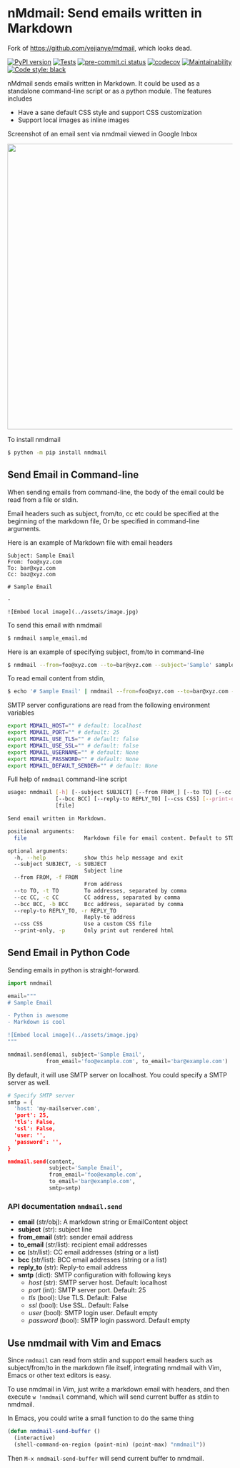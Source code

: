 # nMdmail: Send emails written in Markdown

Fork of https://github.com/yejianye/mdmail, which looks dead.

[![PyPI version](https://badge.fury.io/py/nmdmail.svg)](https://pypi.org/project/nmdmail)
[![Tests](https://github.com/nim65s/nmdmail/actions/workflows/test.yml/badge.svg)](https://github.com/nim65s/nmdmail/actions/workflows/test.yml)
[![pre-commit.ci status](https://results.pre-commit.ci/badge/github/nim65s/nmdmail/main.svg)](https://results.pre-commit.ci/latest/github/nim65s/nmdmail/main)
[![codecov](https://codecov.io/gh/nim65s/nmdmail/branch/main/graph/badge.svg?token=BLGISGCYKG)](https://codecov.io/gh/nim65s/nmdmail)
[![Maintainability](https://api.codeclimate.com/v1/badges/6737a84239590ddc0d1e/maintainability)](https://codeclimate.com/github/nim65s/nmdmail/maintainability)
[![Code style: black](https://img.shields.io/badge/code%20style-black-000000.svg)](https://github.com/psf/black)


nMdmail sends emails written in Markdown. It could be used as a standalone command-line script or as a python module. The features includes

- Have a sane default CSS style and support CSS customization
- Support local images as inline images

Screenshot of an email sent via nmdmail viewed in Google Inbox

<img src="screenshot.png" height="640"></img>

To install nmdmail

```bash
$ python -m pip install nmdmail
```

## Send Email in Command-line

When sending emails from command-line, the body of the email could be read from a file or stdin.

Email headers such as subject, from/to, cc etc could be specified at the beginning of the markdown file, Or be specified in command-line arguments.

Here is an example of Markdown file with email headers

```
Subject: Sample Email
From: foo@xyz.com
To: bar@xyz.com
Cc: baz@xyz.com

# Sample Email

-

![Embed local image](../assets/image.jpg)
```

To send this email with nmdmail

```bash
$ nmdmail sample_email.md
```

Here is an example of specifying subject, from/to in command-line

```bash
$ nmdmail --from=foo@xyz.com --to=bar@xyz.com --subject='Sample' sample_email.md
```

To read email content from stdin,

```bash
$ echo '# Sample Email' | nmdmail --from=foo@xyz.com --to=bar@xyz.com --subject='Sample'
```

SMTP server configurations are read from the following environment variables

```bash
export MDMAIL_HOST="" # default: localhost
export MDMAIL_PORT="" # default: 25
export MDMAIL_USE_TLS="" # default: false
export MDMAIL_USE_SSL="" # default: false
export MDMAIL_USERNAME="" # default: None
export MDMAIL_PASSWORD="" # default: None
export MDMAIL_DEFAULT_SENDER="" # default: None
```

Full help of `nmdmail` command-line script

```bash
usage: nmdmail [-h] [--subject SUBJECT] [--from FROM_] [--to TO] [--cc CC]
               [--bcc BCC] [--reply-to REPLY_TO] [--css CSS] [--print-only]
               [file]

Send email written in Markdown.

positional arguments:
  file                  Markdown file for email content. Default to STDIN.

optional arguments:
  -h, --help            show this help message and exit
  --subject SUBJECT, -s SUBJECT
                        Subject line
  --from FROM, -f FROM
                        From address
  --to TO, -t TO        To addresses, separated by comma
  --cc CC, -c CC        CC address, separated by comma
  --bcc BCC, -b BCC     Bcc address, separated by comma
  --reply-to REPLY_TO, -r REPLY_TO
                        Reply-to address
  --css CSS             Use a custom CSS file
  --print-only, -p      Only print out rendered html
```

## Send Email in Python Code

Sending emails in python is straight-forward.

```python
import nmdmail

email="""
# Sample Email

- Python is awesome
- Markdown is cool

![Embed local image](../assets/image.jpg)
"""

nmdmail.send(email, subject='Sample Email',
            from_email='foo@example.com', to_email='bar@example.com')
```

By default, it will use SMTP server on localhost. You could specify a SMTP server as well.

```python
# Specify SMTP server
smtp = {
  'host: 'my-mailserver.com',
  'port': 25,
  'tls': False,
  'ssl': False,
  'user: '',
  'password': '',
}

nmdmail.send(content,
             subject='Sample Email',
             from_email='foo@example.com',
             to_email='bar@example.com',
             smtp=smtp)
```


### API documentation `nmdmail.send`

- **email** (str/obj): A markdown string or EmailContent object
- **subject** (str): subject line
- **from_email** (str): sender email address
- **to_email** (str/list): recipient email addresses
- **cc** (str/list): CC email addresses (string or a list)
- **bcc** (str/list): BCC email addresses (string or a list)
- **reply_to** (str): Reply-to email address
- **smtp** (dict): SMTP configuration with following keys
    - *host* (str): SMTP server host. Default: localhost
    - *port* (int): SMTP server port. Default: 25
    - *tls* (bool): Use TLS. Default: False
    - *ssl* (bool): Use SSL. Default: False
    - *user* (bool): SMTP login user. Default empty
    - *password* (bool): SMTP login password. Default empty

## Use nmdmail with Vim and Emacs

Since `nmdmail` can read from stdin and support email headers such as subject/from/to in the markdown file itself,
integrating nmdmail with Vim, Emacs or other text editors is easy.

To use nmdmail in Vim, just write a markdown email with headers, and then execute `w !nmdmail` command, which will send
current buffer as stdin to nmdmail.

In Emacs, you could write a small function to do the same thing

```lisp
(defun nmdmail-send-buffer ()
  (interactive)
  (shell-command-on-region (point-min) (point-max) "nmdmail"))
```

Then `M-x nmdmail-send-buffer` will send current buffer to nmdmail.
